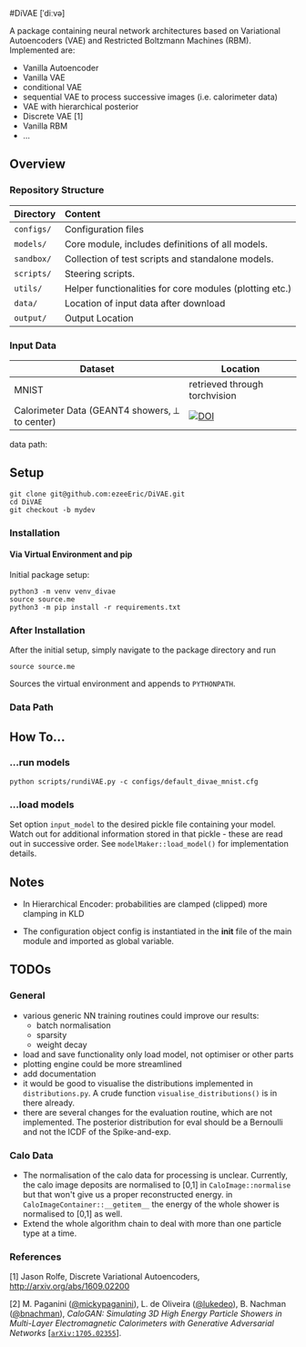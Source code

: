 #DiVAE [ˈdiːvə]

A package containing neural network architectures based on Variational
Autoencoders (VAE) and Restricted Boltzmann Machines (RBM).
Implemented are:
- Vanilla Autoencoder
- Vanilla VAE
- conditional VAE
- sequential VAE to process successive images (i.e. calorimeter data)
- VAE with hierarchical posterior
- Discrete VAE [1]
- Vanilla RBM
- ...

## Overview
### Repository Structure


| Directory        | Content    | 
| ------------- |:-------------| 
| `configs/`      | Configuration files | 
| `models/` | Core module, includes definitions of all models.  |
| `sandbox/` | Collection of test scripts and standalone models. |
| `scripts/` | Steering scripts. |
| `utils/` | Helper functionalities for core modules (plotting etc.) |
| `data/` | Location of input data after download |
| `output/` | Output Location |

### Input Data

|  Dataset | Location |
| ------------- | ------------- |
| MNIST  | retrieved through torchvision |
| Calorimeter Data (GEANT4 showers, ⟂ to center) | [![DOI](https://zenodo.org/badge/DOI/10.17632/pvn3xc3wy5.1.svg)](https://doi.org/10.17632/pvn3xc3wy5.1)|

data path:


## Setup
```
git clone git@github.com:ezeeEric/DiVAE.git
cd DiVAE
git checkout -b mydev
```

### Installation
#### Via Virtual Environment and pip
Initial package setup:
```
python3 -m venv venv_divae
source source.me
python3 -m pip install -r requirements.txt
```

### After Installation
After the initial setup, simply navigate to the package directory and run

```
source source.me
```
Sources the virtual environment and appends to `PYTHONPATH`.

### Data Path


## How To...
### ...run models
```
python scripts/rundiVAE.py -c configs/default_divae_mnist.cfg 
```

### ...load models
Set option `input_model` to the desired pickle file containing your model. Watch
out for additional information stored in that pickle - these are read out in
successive order. See `modelMaker::load_model()` for implementation details. 

## Notes
- In Hierarchical Encoder: probabilities are clamped (clipped)
more clamping in KLD

- The configuration object config is instantiated in the __init__ file of the
  main module and imported as global variable.

## TODOs
### General
- various generic NN training routines could improve our results:
  - batch normalisation
  - sparsity
  - weight decay
- load and save functionality only load model, not optimiser or other parts 
- plotting engine could be more streamlined
- add documentation
- it would be good to visualise the distributions implemented in
  `distributions.py`. A crude function `visualise_distributions()` is in there
  already.
- there are several changes for the evaluation routine, which are not
  implemented. The posterior distribution for eval should be a Bernoulli and not
  the ICDF of the Spike-and-exp.

### Calo Data
- The normalisation of the calo data for processing is unclear. Currently, the
  calo image deposits are normalised to [0,1] in `CaloImage::normalise` but that won't give us a
  proper reconstructed energy. in `CaloImageContainer::__getitem__` the energy
  of the whole shower is normalised to [0,1] as well. 
- Extend the whole algorithm chain to deal with more than one particle type at a
  time.


### References
[1] Jason Rolfe, Discrete Variational Autoencoders,
http://arxiv.org/abs/1609.02200

[2] M. Paganini ([@mickypaganini](https://github.com/mickypaganini)), L. de Oliveira ([@lukedeo](https://github.com/lukedeo)), B. Nachman ([@bnachman](https://github.com/bnachman)), _CaloGAN: Simulating 3D High Energy Particle Showers in Multi-Layer Electromagnetic Calorimeters with Generative Adversarial Networks_ [[`arXiv:1705.02355`](https://arxiv.org/abs/1705.02355)].